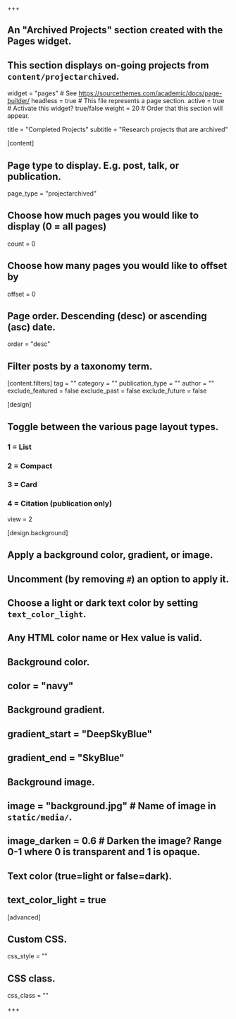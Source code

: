 +++

## An "Archived Projects" section created with the Pages widget.
## This section displays on-going projects from `content/projectarchived`.

widget = "pages"  # See https://sourcethemes.com/academic/docs/page-builder/
headless = true  # This file represents a page section.
active = true  # Activate this widget? true/false
weight = 20  # Order that this section will appear.

title = "Completed Projects"
subtitle = "Research projects that are archived"

[content]
  ## Page type to display. E.g. post, talk, or publication.
  page_type = "projectarchived"
  
  ## Choose how much pages you would like to display (0 = all pages)
  count = 0
  
  ## Choose how many pages you would like to offset by
  offset = 0

  ## Page order. Descending (desc) or ascending (asc) date.
  order = "desc"

  ## Filter posts by a taxonomy term.
  [content.filters]
    tag = ""
    category = ""
    publication_type = ""
    author = ""
    exclude_featured = false
    exclude_past = false
    exclude_future = false
    
[design]
  ## Toggle between the various page layout types.
  ###   1 = List
  ###   2 = Compact
  ###   3 = Card
  ###   4 = Citation (publication only)
  view = 2
  
[design.background]
  ## Apply a background color, gradient, or image.
  ##   Uncomment (by removing `#`) an option to apply it.
  ##   Choose a light or dark text color by setting `text_color_light`.
  ##   Any HTML color name or Hex value is valid.

  ## Background color.
  ## color = "navy"
  
  ## Background gradient.
  ## gradient_start = "DeepSkyBlue"
  ## gradient_end = "SkyBlue"
  
  ## Background image.
  ## image = "background.jpg"  # Name of image in `static/media/`.
  ## image_darken = 0.6  # Darken the image? Range 0-1 where 0 is transparent and 1 is opaque.

  ## Text color (true=light or false=dark).
  ## text_color_light = true  
  
[advanced]
 ## Custom CSS. 
 css_style = ""
 
 ## CSS class.
 css_class = ""

+++

